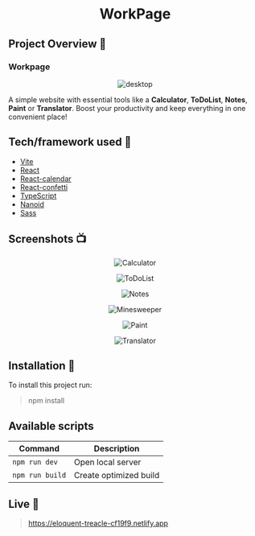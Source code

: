 <h1 align="center">WorkPage</h1>

## Project Overview :tada:
<h3>Workpage</h3> 
<p align="center">
     <img src="https://github.com/LeQu15/WorkPage/assets/78439105/806657bb-d380-4c13-a6d7-8461dbe2b342" alt="desktop">
</p>
A simple website with essential tools like a <b>Calculator</b>, <b>ToDoList</b>, <b>Notes</b>, <b>Paint</b> or <b>Translator</b>. Boost your productivity and keep everything in one convenient place!

## Tech/framework used :wrench:
* [Vite](https://github.com/vitejs/vite)
* [React](https://github.com/facebook/react)
* [React-calendar](https://github.com/wojtekmaj/react-calendar)
* [React-confetti](https://github.com/alampros/react-confetti)
* [TypeScript](https://github.com/microsoft/TypeScript)
* [Nanoid](https://github.com/ai/nanoid)             
* [Sass](https://github.com/sass/sass)

## Screenshots :tv:

<p align="center">
    <img src="https://github.com/LeQu15/WorkPage/assets/78439105/6db9b06d-1e30-4d89-901c-a2efad0ef106" alt="Calculator">
</p>

<p align="center">
    <img src="https://github.com/LeQu15/WorkPage/assets/78439105/64ce03d1-e384-493b-9a2a-cdb9082f3899" alt="ToDoList">
</p>

<p align="center">
    <img src="https://github.com/LeQu15/WorkPage/assets/78439105/fc8e6560-41dc-4f63-9d1c-1f4ce484b41a" alt="Notes">
</p>

<p align="center">
    <img src="https://github.com/LeQu15/WorkPage/assets/78439105/f1b5f303-7b80-4bd7-a6a7-75534f44851e" alt="Minesweeper">
</p>

<p align="center">
    <img src="https://github.com/LeQu15/WorkPage/assets/78439105/2ac1e306-6be7-4ac7-a532-c7c5d1a6c778" alt="Paint">
</p>

<p align="center">
    <img src="https://github.com/LeQu15/WorkPage/assets/78439105/c72a4f3b-03aa-49f3-82c7-540de033dce0" alt="Translator">
</p>

## Installation :floppy_disk:
To install this project run:
> npm install
## Available scripts

| Command                   | Description                   |
| ------------------------- | ----------------------------- |
| `npm run dev`           | Open local server             |
| `npm run build`           | Create optimized build        |

## Live :round_pushpin:
> https://eloquent-treacle-cf19f9.netlify.app
